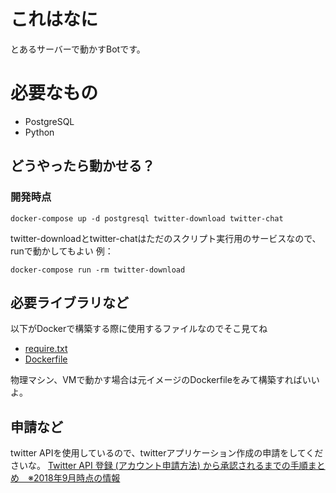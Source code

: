 # これはなに

とあるサーバーで動かすBotです。

# 必要なもの

- PostgreSQL
- Python

## どうやったら動かせる？

### 開発時点

```shell
docker-compose up -d postgresql twitter-download twitter-chat
```

twitter-downloadとtwitter-chatはただのスクリプト実行用のサービスなので、runで動かしてもよい
例：

```shell
docker-compose run -rm twitter-download
```

## 必要ライブラリなど

以下がDockerで構築する際に使用するファイルなのでそこ見てね

- [require.txt][1]
- [Dockerfile][2]

物理マシン、VMで動かす場合は元イメージのDockerfileをみて構築すればいいよ。

## 申請など

twitter APIを使用しているので、twitterアプリケーション作成の申請をしてくださいな。
[Twitter API 登録 (アカウント申請方法) から承認されるまでの手順まとめ　※2018年9月時点の情報][3]

[1]:./docker-python/require.txt
[2]:./docker-python/Dockerfile
[3]:https://qiita.com/kngsym2018/items/2524d21455aac111cdee